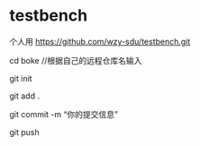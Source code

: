 # testbench
个人用
https://github.com/wzy-sdu/testbench.git

cd  boke     //根据自己的远程仓库名输入 

git init 

git add . 

git commit -m “你的提交信息” 

git push
